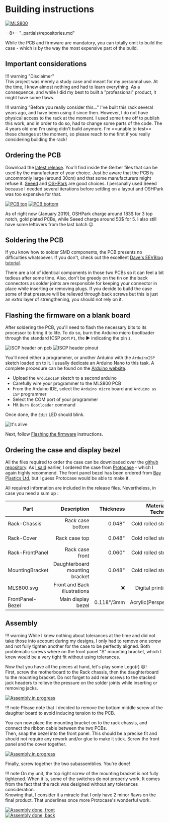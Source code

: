 # Building instructions

[![MLS800](assets/product-front.gif)](assets/large/product-front.png)  

--8<-- "_partials/repositories.md"

 While the PCB and firmware are mandatory, you can totally omit to build the case - which is by the way the most expensive part of the build.

## Important considerations

!!! warning "Disclaimer"  
    This project was merely a study case and meant for my personnal use. At the time, I knew almost nothing and had to learn everything. As a consequence, and while I did my best to built a "professional" product, it might have some flaws.

!!! warning "Before you really consider this..."
    I've built this rack several years ago, and have been using it since then. However, I do not have physical access to the rack at the moment. I used some time off to publish this work, and in order to do so, had to change some parts of the code. The 4 years old one I'm using didn't build anymore. I'm ==unable to test== these changes at the moment, so please reach to me first if you really considering building the rack!

## Ordering the PCB

Download the [latest release](https://github.com/blemasle/mls800-pcb/releases/latest). You'll find inside the Gerber files that can be used by the manufacturer of your choice. Just be aware that the PCB is uncommonly large (around 30cm) and that some manufacturers might refuse it. [Seeed](https://www.seeedstudio.com/fusion_pcb.html) and [OSHPark](https://oshpark.com) are good choices. I personally used Seeed because I needed several iterations before settling on a layout and OSHPark was too expensive for that.

[![PCB top](assets/building-pcb-top.png)](assets/building-pcb-top.png)
[![PCB bottom](assets/building-pcb-bottom.png)](assets/building-pcb-bottom.png)

As of right now (January 2019), OSHPark charge around 183$ for 3 top notch, gold plated PCBs, while Seeed charge around 50$ for 5. I also still have some leftovers from the last batch :wink:  

## Soldering the PCB

If you know how to solder SMD components, the PCB presents no difficulties whatsoever. If you don't, check out the excellent [Dave's EEVBlog tutorial](https://www.youtube.com/watch?v=b9FC9fAlfQE).  

There are a lot of identical components in those two PCBs so it can feel a bit tedious after some time. Also, don't be greedy on the tin on the back connectors as solder joints are responsible for keeping your connector in place while inserting or removing plugs. If you decide to build the case some of that pressure will be relieved through back screws but this is just an *extra* layer of strengthening, you should not rely on it.

## Flashing the firmware on a blank board

After soldering the PCB, you'll need to flash the necessary bits to its processor to bring it to life. To do so, burn the Arduino micro bootloader through the standard ICSP port `P1`, the &#x25b6; indicating the pin `1`.

![ISCP header on pcb](assets/building-icsp-header-pcb.jpg)&nbsp;![ISCP header pinout](assets/building-icsp-header.jpg)

You'll need either a programmer, or another Arduino with the `ArduinoISP` sketch loaded on to it. I usually dedicate an Arduino Nano to this task. A complete procedure can be found on the [Arduino website](https://www.arduino.cc/en/Tutorial/ArduinoISP).

* Upload the `ArduinoISP` sketch to a second arduino
* Carefully wire your programmer to the MLS800 PCB
* From the Arduino IDE, select the `Arduino micro` board and `Arduino as ISP` programmer
* Select the COM port of your programmer
* Hit `Burn Bootloader` command

Once done, the `Edit` LED should blink.

![It's alive](assets/building-its-alive.webp)

Next, follow [Flashing the firmware](manual.md#firmware-update) instructions.

## Ordering the case and display bezel

All the files required to order the case can be downloaded over the [github repository](https://github.com/blemasle/mls800-case/relases/latest). As [I said](hardware.md#the-case) earlier, I ordered the case from [Protocase](https://www.protocase.com) - which I again highly recommend. The front panel bezel has been ordered from [Bay Plastics Ltd](http://bayplastics.co.uk), but I guess Protocase would be able to make it.  

All required information are included in the release files. Nevertheless, in case you need a sum up :  

Part			 | Description						| Thickness 		| Material / Technic| Color 		| Manufacturer 							| 
-----------------|---------------------------------:|------------------:|------------------:|--------------:|--------------------------------------:|
Rack-Chassis	 | Rack case bottom					| 0.048"			| Cold rolled steel | Matte Black	| [Protocase](https://www.protocase.com)
Rack-Cover		 | Rack case top					| 0.048"			| Cold rolled steel | Matte Black	| [Protocase](https://www.protocase.com)
Rack-FrontPanel  | Rack case front					| 0.060"			| Cold rolled steel | Matte Black	| [Protocase](https://www.protocase.com)
MountingBracket	 | Daughterboard mounting bracket	| 0.048"			| Cold rolled steel | Matte Black	| [Protocase](https://www.protocase.com)
MLS800.svg		 | Front and Back illustrations		| :x:				| Digital printing	| White			| [Protocase](https://www.protocase.com)
FrontPanel-Bezel | Main display bezel				| 0.118"/3mm		| Acrylic(Perspex)	| 4401 Red		| [Bay Plastics Ltd](http://bayplastics.co.uk)

## Assembly

!!! warning
	While I knew nothing about tolerances at the time and did not take those into account during my designs, I only had to remove one screw and not fully tighten another for the case to be perfectly aligned. Both problematic screws where on the front panel "S" mounting bracket, which I knew would be a very tight fit without using tolerances.

Now that you have all the pieces at hand, let's play some Lego(r) :smile:!  
First, screw the motherboard to the Rack chassis, then the daughterboard to the mounting bracket. Do not forget to add rear screws to the stacked jack headers to relieve the pressure on the solder joints while inserting or removing jacks.

[![Assembly in progress](assets/building-assembly-1.jpg)](assets/large/building-assembly-1.jpg)  

!!! note
	Please note that I decided to remove the bottom middle screw of the daughter board to avoid inducing tension to the PCB.

You can now place the mounting bracket on to the rack chassis, and connect the ribbon cable between the two PCBs.  
Then, snap the bezel into the front panel. This should be a precise fit and should not require any rework and/or glue to make it stick. Screw the front panel and the cover together.

[![Assembly in progress](assets/building-assembly-2.jpg)](assets/large/building-assembly-2.jpg)  

Finally, screw together the two subassemblies. You're done!

!!! note
	On my unit, the top right screw of the mounting bracket is not fully tightened. When it is, some of the switches do not properly work. It comes from the fact that the rack was designed without any tolerances consideration.  
	Knowing that, I consider it a miracle that I only have 2 minor flaws on the final product. That underlines once more Protocase's wonderful work. 

[![Assembly done, front](assets/hardware-rack-front.jpg)](assets/large/hardware-rack-front.jpg)  
[![Assembly done, back](assets/hardware-rack-back.jpg)](assets/large/hardware-rack-back.jpg)

